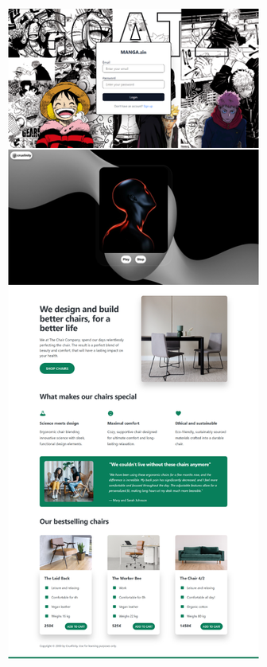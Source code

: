 ![ScreenShots](https://github.com/cruxfinity/Web-Dev/blob/2f36ab6ae89d91dda3704baca780b3d3a7a13496/manga.zin/src/ss3.png)
![ScreenShots](https://github.com/cruxfinity/Web-Dev/blob/main/Musix/Musix.png)
![ScreenShots](https://github.com/cruxfinity/Web-Dev/blob/a9dfbeb3f205e6e8fed444e8d81740f576fe2e2c/The%20Chair%20Company/ss1.png)
